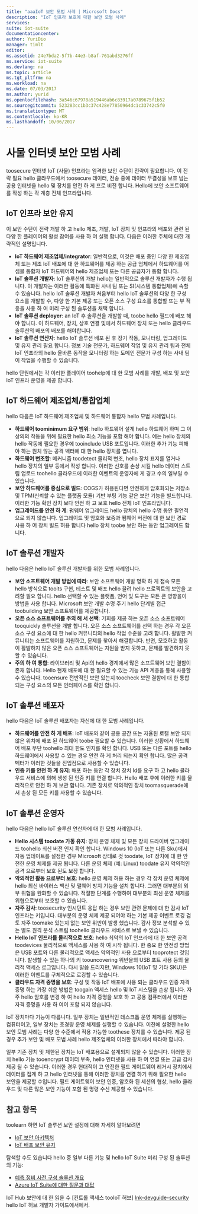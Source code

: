 ```yaml
---
title: "aaaIoT 보안 모범 사례 | Microsoft Docs"
description: "IoT 인프라 보호에 대한 보안 모범 사례"
services: 
suite: iot-suite
documentationcenter: 
author: YuriDio
manager: timlt
editor: 
ms.assetid: 24e7bda2-5f7b-44e3-b8af-761abd3276ff
ms.service: iot-suite
ms.devlang: na
ms.topic: article
ms.tgt_pltfrm: na
ms.workload: na
ms.date: 07/03/2017
ms.author: yurid
ms.openlocfilehash: 3a546c67978a519446ab6c83917a0789675f1b52
ms.sourcegitcommit: 523283cc1b3c37c428e77850964dc1c33742c5f0
ms.translationtype: MT
ms.contentlocale: ko-KR
ms.lasthandoff: 10/06/2017
---
```

# <a name="internet-of-things-security-best-practices"></a>사물 인터넷 보안 모범 사례
toosecure 인터넷 IoT (사물) 인프라는 엄격한 보안 수단이 전략이 필요합니다. 이 전략 필요 hello 클라우드에서 toosecure 데이터, 전송 중에 데이터 무결성을 보호 넘는 공용 인터넷을 hello 및 장치를 안전 하 게 프로 비전 합니다. Hello에 보안 소프트웨어를 작성 하는 각 계층 전체 인프라입니다.

## <a name="secure-an-iot-infrastructure"></a>IoT 인프라 보안 유지
이 보안 수단이 전략 개발 하 고 hello 제조, 개발, IoT 장치 및 인프라의 배포와 관련 된 다양 한 플레이어의 활성 참여를 사용 하 여 실행 합니다. 다음은 이러한 주체에 대한 개략적인 설명입니다.  

* **IoT 하드웨어 제조업체/integrator**: 일반적으로, 이것은 배포 중인 다양 한 제조업체 또는 제조 IoT 배포에 대 한 하드웨어를 제공 하는 공급 업체에서 하드웨어를 어셈블 통합자 IoT 하드웨어의 hello 제조업체 또는 다른 공급자가 통합 합니다.
* **IoT 솔루션 개발자**: IoT 솔루션의 개발 hello는 일반적으로 솔루션 개발자가 수행 됩니다. 이 개발자는 이러한 활동에 특화된 사내 팀 또는 SI(시스템 통합업체)에 속할 수 있습니다. hello IoT 솔루션 개발자 처음부터 hello IoT 솔루션의 다양 한 구성 요소를 개발할 수, 다양 한 기본 제공 또는 오픈 소스 구성 요소를 통합할 또는 부 적응을 사용 하 여 미리 구성 된 솔루션을 채택 합니다.
* **IoT 솔루션 deployer**: an IoT 후 솔루션을 개발할 때, toobe hello 필드에 배포 해야 합니다. 이 하드웨어, 장치, 상호 연결 및에서 하드웨어 장치 또는 hello 클라우드 솔루션의 배포의 배포를 해야합니다.
* **IoT 솔루션 연산자**: hello IoT 솔루션 배포 된 후 장기 작동, 모니터링, 업그레이드 및 유지 관리 필요 합니다. 정보 기술 전문가, 하드웨어 작업 및 유지 관리 팀과 전체 IoT 인프라의 hello 올바른 동작을 모니터링 하는 도메인 전문가 구성 하는 사내 팀이 작업을 수행할 수 있습니다.

hello 단원에서는 각 이러한 플레이어 toohelp에 대 한 모범 사례를 개발, 배포 및 보안 IoT 인프라 운영을 제공 합니다.

## <a name="iot-hardware-manufacturerintegrator"></a>IoT 하드웨어 제조업체/통합업체
hello 다음은 IoT 하드웨어 제조업체 및 하드웨어 통합자 hello 모범 사례입니다.

* **하드웨어 toominimum 요구 범위**: hello 하드웨어 설계 hello 하드웨어 하며 그 이상의의 작동을 위해 필요한 hello 최소 기능을 포함 해야 합니다. 예는 hello 장치의 hello 작동에 필요한 경우에 tooinclude USB 포트입니다. 이러한 추가 기능 피해 야 하는 원치 않는 공격 벡터에 대 한 hello 장치를 엽니다.
* **하드웨어 변조할**: 메커니즘 toodetect 물리적 변조, hello 장치 표지를 열거나 hello 장치의 일부 등에서 작성 합니다. 이러한 신호를 손상 시킬 hello 데이터 스트림 업로드 toohello 클라우드에 이러한 이벤트의 운영자에 게 경고 수의 일부일 수 있습니다.
* **보안 하드웨어를 중심으로 빌드**: COGS가 허용된다면 안전하게 암호화되는 저장소 및 TPM(신뢰할 수 있는 플랫폼 모듈) 기반 부팅 기능 같은 보안 기능을 빌드합니다. 이러한 기능 확인 장치 보다 안전 하 고 보호 hello 전체 IoT 인프라입니다.
* **업그레이드를 안전 하 게**: 펌웨어 업그레이드 hello 장치의 hello 수명 동안 필연적으로 되지 않습니다. 업그레이드 및 암호화 보증과 펌웨어 버전에 대 한 보안 경로 사용 하 여 장치 빌드 허용 합니다 hello 장치 toobe 보안 하는 동안 업그레이드 합니다.

## <a name="iot-solution-developer"></a>IoT 솔루션 개발자
hello 다음은 hello IoT 솔루션 개발자를 위한 모범 사례입니다.

* **보안 소프트웨어 개발 방법에 따라**: 보안 소프트웨어 개발 명확 하 게 접속 모든 hello 방식으로 tooits 구현, 테스트 및 배포 hello 끌려 hello 프로젝트의 보안을 고려할 필요 합니다. hello 선택할 수 있는 플랫폼, 언어 및 도구는 모든 큰 영향을이 방법을 사용 합니다. Microsoft 보안 개발 수명 주기 hello 단계별 접근 toobuilding 보안 소프트웨어를 제공합니다.
* **오픈 소스 소프트웨어를 주의 해 서 선택**: 기회를 제공 하는 오픈 소스 소프트웨어 tooquickly 솔루션을 개발 합니다. 오픈 소스 소프트웨어를 선택 하는 경우 각 오픈 소스 구성 요소에 대 한 hello 커뮤니티의 hello 작업 수준을 고려 합니다. 활발한 커뮤니티는 소프트웨어를 지원하고, 문제를 찾아서 해결합니다. 반면, 모호하고 활동이 활발하지 않은 오픈 소스 소프트웨어는 지원을 받지 못하고, 문제를 발견하지 못할 수 있습니다.
* **주의 하 여 통합**: 라이브러리 및 Api의 hello 경계에서 많은 소프트웨어 보안 결함이 존재 합니다. Hello 현재 배포에 대 한 필요할 수 있는 기능 API 계층을 통해 사용할 수 있습니다. tooensure 전반적인 보안 있는지 toocheck 보안 결함에 대 한 통합 되는 구성 요소의 모든 인터페이스를 확인 합니다.      

## <a name="iot-solution-deployer"></a>IoT 솔루션 배포자
hello 다음은 IoT 솔루션 배포자는 자신에 대 한 모범 사례입니다.

* **하드웨어를 안전 하 게 배포**: IoT 배포와 같이 공용 공간 또는 자율된 로캘 보안 되지 않은 위치에 배포 된 하드웨어 toobe 필요할 수 있습니다. 이러한 상황에서 하드웨어 배포 무단 toohello 최대 한도 인지를 확인 합니다. USB 또는 다른 포트를 hello 하드웨어에서 사용할 수 있는 경우 안전 하 게 처리 되는지 확인 합니다. 많은 공격 벡터가 이러한 것들을 진입점으로 사용할 수 있습니다.
* **인증 키를 안전 하 게 유지**: 배포 하는 동안 각 장치 장치 Id를 요구 하 고 hello 클라우드 서비스에 의해 생성 된 인증 키를 연결 합니다. Hello 배포 후에 이러한 키를 물리적으로 안전 하 게 보관 합니다. 기존 장치로 악의적인 장치 toomasquerade에서 손상 된 모든 키를 사용할 수 있습니다.

## <a name="iot-solution-operator"></a>IoT 솔루션 운영자
hello 다음은 hello IoT 솔루션 연산자에 대 한 모범 사례입니다.

* **Hello 시스템 toodate 가동 유지**: 장치 운영 체제 및 모든 장치 드라이버 업그레이드 toohello 최신 버전 인지 확인 합니다. Windows 10 (IoT 또는 다른 Sku)에서 자동 업데이트를 설정한 경우 Microsoft 상태로 것 toodate, IoT 장치에 대 한 안전한 운영 체제를 제공 됩니다. 다른 운영 체제 (예: Linux) toodate 유지 악의적인 공격 으로부터 보호 된도 보장 합니다.
* **악의적인 활동 으로부터 보호**: hello 운영 체제 허용 하는 경우 각 장치 운영 체제에 hello 최신 바이러스 백신 및 맬웨어 방지 기능을 설치 합니다. 그러면 대부분의 외부 위협을 완화할 수 있습니다. 적절한 단계를 수행하여 대부분의 최신 운영 체제를 위협으로부터 보호할 수 있습니다.
* **자주 감사**: toosecurity 인시던트 응답 하는 경우 보안 관련 문제에 대 한 감사 IoT 인프라는 키입니다. 대부분의 운영 체제 제공 되어야 하는 기본 제공 이벤트 로깅 검토 자주 toomake 있는지 없는 보안 위반이 발생 했습니다. 감사 정보 분석할 수 있는 별도 원격 분석 스트림 toohello 클라우드 서비스로 보낼 수 있습니다.
* **Hello IoT 인프라를 물리적으로 보호**: hello 최악의 IoT 인프라에 대 한 보안 공격 toodevices 물리적으로 액세스를 사용 하 여 시작 됩니다. 한 중요 한 안전성 방법은 USB 포트와 다른 물리적으로 액세스 악의적인 사용 으로부터 tooprotect 것입니다. 발생할 수 있는 하나의 키 toouncovering 위반을의 USB 포트 사용 등의 물리적 액세스 로그입니다. 다시 말씀 드리지만, Windows 10(IoT 및 기타 SKU)은 이러한 이벤트를 구체적으로 로깅할 수 있습니다.
* **클라우드 자격 증명을 보호**: 구성 및 작동 IoT 배포에 사용 되는 클라우드 인증 자격 증명 하는 가장 쉬운 방법은 toogain 액세스 hello 및 IoT 시스템을 손상 됩니다. 자주 hello 암호를 변경 하 여 hello 자격 증명을 보호 하 고 공용 컴퓨터에서 이러한 자격 증명을 사용 하 여이 포함 되지 않습니다.

IoT 장치마다 기능이 다릅니다. 일부 장치는 일반적인 데스크톱 운영 체제를 실행하는 컴퓨터이고, 일부 장치는 초경량 운영 체제를 실행할 수 있습니다. 이전에 설명한 hello 보안 모범 사례는 다양 한 수준에서 적용 가능한 toothese 장치를 수 있습니다. 제공 된 경우 추가 보안 및 배포 모범 사례 hello 제조업체의 이러한 장치에서 따라야 합니다.

일부 기존 장치 및 제한된 장치는 IoT 배포용으로 설계되지 않을 수 있습니다. 이러한 장치 hello 기능 tooencrypt 데이터 부족, hello 인터넷을 사용 하 여 연결 또는 고급 감사 제공 될 수 있습니다. 이러한 경우 현대적이 고 안전한 필드 게이트웨이 레거시 장치에서 데이터를 집계 하 고 hello 인터넷을 통해 이러한 장치를 연결 하기 위해 필요한 hello 보안을 제공할 수입니다. 필드 게이트웨이 보안 인증, 암호화 된 세션의 협상, hello 클라우드 및 다른 많은 보안 기능이 포함 된 명령 수신 제공할 수 있습니다.

## <a name="see-also"></a>참고 항목
toolearn 하면 IoT 솔루션 보안 설정에 대해 자세히 알아보려면

* [IoT 보안 아키텍처][lnk-security-architecture]
* [IoT 배포 보안 유지][lnk-security-deployment]

탐색할 수도 있습니다 hello 중 일부 다른 기능 및 hello IoT Suite 미리 구성 된 솔루션의 기능:

* [예측 정비 사전 구성 솔루션 개요][lnk-predictive-overview]
* [Azure IoT Suite에 대한 질문과 대답][lnk-faq]

IoT Hub 보안에 대 한 읽을 수 [컨트롤 액세스 tooIoT 허브] [ lnk-devguide-security] hello IoT 허브 개발자 가이드에서에서.

[lnk-predictive-overview]: iot-suite-predictive-overview.md
[lnk-faq]: iot-suite-faq.md

[lnk-security-architecture]: iot-security-architecture.md
[lnk-security-deployment]: iot-suite-security-deployment.md
[lnk-devguide-security]: ../iot-hub/iot-hub-devguide-security.md
